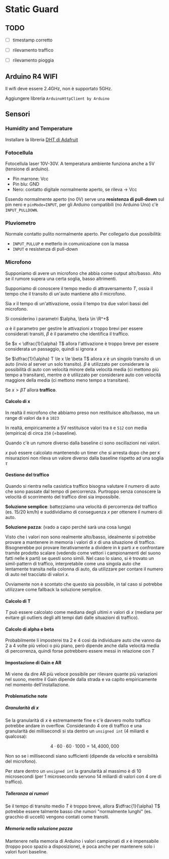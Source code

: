 # Static Guard

## TODO

- [ ] timestamp corretto
- [ ] rilevamento traffico
- [ ] rilevamento pioggia


## Arduino R4 WIFI

Il wifi deve essere 2.4GHz, non è supportato 5GHz.

Aggiungere libreria `ArduinoHttpClient by Arduino`

## Sensori

### Humidity and Temperature

Installare la libreria [DHT di Adafruit](https://learn.adafruit.com/dht/using-a-dhtxx-sensor-with-arduino)

### Fotocellula

Fotocellula laser 10V-30V. A temperatura ambiente funziona anche a 5V (tensione di arduino).

- Pin marrone: Vcc
- Pin blu: GND
- Nero: contatto digitale normalmente aperto, se rileva -> Vcc

Essendo normalmente aperto (no 0V) serve una **resistenza di pull-down** sul pin nero e `pinMode=INPUT`, per gli Arduino compatibili (no Arduino Uno) c'è `INPUT_PULLDOWN`.


### Pluviometro

Normale contatto pulito normalmente aperto. Per collegarlo due possibilità:

- `INPUT_PULLUP` e metterlo in comunicazione con la massa
- `INPUT` e resistenza di pull-down


### Microfono

Supponiamo di avere un microfono che abbia come output alto/basso. Alto se il rumore supera una certa soglia, basso altrimenti.

Supponiamo di conoscere il tempo medio di attraversamento $T$, ossia il tempo che il transito di un'auto mantiene alto il microfono.

Sia $x$ il tempo di un'attivazione, ossia il tempo tra due valori bassi del microfono.

Si considerino i parametri $\alpha, \beta \in \R^+$

$\alpha$ è il parametro per gestire le attivazioni $x$ troppo brevi per essere considerati transiti, $\beta$ è il parametro che identifica il traffico.

Se $x < \dfrac{1}{\alpha} T$ allora l'attivazione è troppo breve per essere considerata un passaggio, quindi si ignora $x$

Se $\dfrac{1}{\alpha} T \le x \le \beta T$ allora $x$ è un singolo transito di un auto (invio al server un solo transito). $\beta$ è utilizzato per considerare la possibilità di auto con velocità minore della velocità media (ci mettono più tempo a transitare), mentre $\alpha$ è utilizzato per considerare auto con velocità maggiore della media (ci mettono meno tempo a transitare).

Se $x > \beta T$ allora **traffico**.


#### Calcolo di x

In realtà il microfono che abbiamo preso non restituisce alto/basso, ma un range di valori da `0` a `1023`

In realtà, empiricamente a 5V restituisce valori tra `0` e `512` con media (empirica) di circa `250` (=baseline).

Quando c'è un rumore diverso dalla baseline ci sono oscillazioni nei valori.

$x$ può essere calcolato mantenendo un timer che si arresta dopo che per `K` misurazioni non rileva un valore diverso dalla baseline rispetto ad una soglia $\tau$



#### Gestione del traffico

Quando si rientra nella casistica traffico bisogna valutare il numero di auto che sono passate dal tempo di percorrenza. Purtroppo senza conoscere la velocità di scorrimento del traffico direi sia impossibile.

**Soluzione semplice**: battezziamo una velocità di percorrenza del traffico (es. 15/20 km/h) e suddividiamo di conseguenza $x$ per ottenere il numero di auto.

**Soluzione pazza**: (vado a capo perché sarà una cosa lunga)

Visto che i valori non sono realmente alto/basso, idealmente si potrebbe provare a mantenere in memoria i valori di $x$ di una situazione di traffico. Bisognerebbe poi provare iterativamente a dividere in $k$ parti $x$ e confrontare tramite prodotto scalare (vedendo come vettori i campionamenti del suono fatti nelle $k$ parti) se questi sono simili. Nel caso lo siano, si è trovato un simil-pattern di traffico, interpretabile come una singola auto che lentamente transita nella colonna di auto, da utilizzare per contare il numero di auto nel tracciato di valori $x$.

Ovviamente non è scontato che questo sia possibile, in tal caso si potrebbe utilizzare come fallback la soluzione semplice.



#### Calcolo di T

$T$ può essere calcolato come mediana degli ultimi $n$ valori di $x$ (mediana per evitare gli outliers degli alti tempi dati dalle situazioni di traffico).


#### Calcolo di alpha e beta

Probabilmente li imposterei tra 2 e 4 così da individuare auto che vanno da 2 a 4 volte più veloci o più piano, però dipende anche dalla velocità media di percorrenza, quindi forse potrebbero essere messi in relazione con $T$


#### Impostazione di Gain e AR

Mi viene da dire AR più veloce possibile per rilevare quante più variazioni nel suono, mentre il Gain dipende dalla strada e va capito empiricamente nel momento dell'installazione.



#### Problematiche note

##### Granularità di x

Se la granularità di $x$ è estremamente fine e c'è davvero molto traffico potrebbe andare in overflow. Considerando 4 ore di traffico e una granularità dei millisecondi si sta dentro un `unsigned int` (4 miliardi e qualcosa):

$$
4 \cdot 60 \cdot 60 \cdot 1000 = 14,4000,000
$$

Non so se i millisecondi siano sufficienti (dipende da velocità e sensibilità del microfono).

Per stare dentro un `unsigned int` la granularità al massimo è di 10 microsecondi (per 1 microsecondo servono 14 miliardi di valori con 4 ore di traffico).

##### Tolleranza ai rumori

Se il tempo di transito medio $T$ è troppo breve, allora $\dfrac{1}{\alpha} T$ potrebbe essere talmente basso che rumori "normalmente lunghi" (es. gracchio di uccelli) vengono contati come transiti.

##### Memoria nella soluzione pazza

Mantenere nella memoria di Arduino i valori campionati di $x$ è impensabile (troppo poco spazio a disposizione), è poca anche per mantenere solo i valori fuori baseline. 


















































